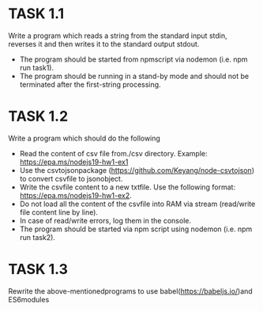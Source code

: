 # TASK 1.1
Write a program which reads a string from the standard input stdin, 
reverses it and then writes it to the standard output stdout.

- The program should be started from npmscript via nodemon (i.e. npm run task1).
- The program should be running in a stand-by mode and should not be terminated after the first-string processing.
 

# TASK 1.2
Write a program which should do the following
- Read the content of csv file from./csv directory. Example: https://epa.ms/nodejs19-hw1-ex1
- Use the csvtojsonpackage (https://github.com/Keyang/node-csvtojson) to convert csvfile to jsonobject.
- Write the csvfile content to a new txtfile. Use the following format: https://epa.ms/nodejs19-hw1-ex2. 
- Do not load all the content of the csvfile into RAM via stream (read/write file content line by line).
- In case of read/write errors, log them in the console.
- The program should be started via npm script using nodemon (i.e. npm run task2).


# TASK 1.3
Rewrite the above-mentionedprograms to use babel(https://babeljs.io/)and ES6modules
